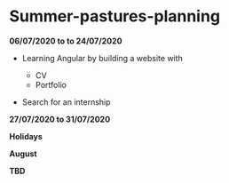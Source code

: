 # Summer-pastures-planning


__06/07/2020 to to 24/07/2020__

* Learning Angular by building a website with
    * CV
    * Portfolio

* Search for an internship

__27/07/2020 to 31/07/2020__

**Holidays**

__August__

**TBD**
